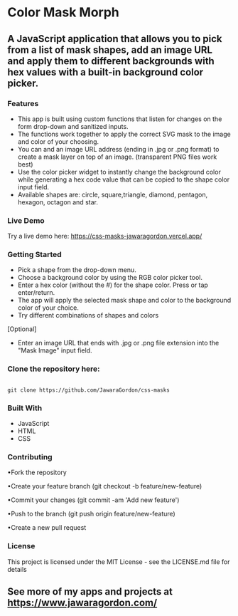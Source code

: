 # Color Mask Morph

## A JavaScript application that allows you to pick from a list of mask shapes, add an image URL and apply them to different backgrounds with hex values with a built-in background color picker.

### Features

- This app is built using custom functions that listen for changes on the form drop-down and sanitized inputs.
- The functions work together to apply the correct SVG mask to the image and color of your choosing.
- You can and an image URL address (ending in .jpg or .png format) to create a mask layer on top of an image. (transparent PNG files work best)
- Use the color picker widget to instantly change the background color while generating a hex code value that can be copied to the shape color input field.
- Available shapes are: circle, square,triangle, diamond, pentagon, hexagon, octagon and star.

### Live Demo

Try a live demo here: https://css-masks-jawaragordon.vercel.app/

### Getting Started

- Pick a shape from the drop-down menu.
- Choose a background color by using the RGB color picker tool.
- Enter a hex color (without the #) for the shape color. Press or tap enter/return.
- The app will apply the selected mask shape and color to the background color of your choice.
- Try different combinations of shapes and colors

[Optional]

- Enter an image URL that ends with .jpg or .png file extension into the "Mask Image" input field.

### Clone the repository here:

```text

git clone https://github.com/JawaraGordon/css-masks

```

### Built With

- JavaScript
- HTML
- CSS

### Contributing

•Fork the repository

•Create your feature branch (git checkout -b feature/new-feature)

•Commit your changes (git commit -am 'Add new feature')

•Push to the branch (git push origin feature/new-feature)

•Create a new pull request

### License

This project is licensed under the MIT License - see the LICENSE.md file for details

## See more of my apps and projects at https://www.jawaragordon.com/
